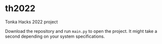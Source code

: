 # th2022
 Tonka Hacks 2022 project
 
 Download the repository and run `main.py` to open the project. It might take a second depending on your system specifications.
